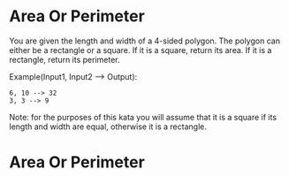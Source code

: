 # Area Or Perimeter

You are given the length and width of a 4-sided polygon. The polygon can either be a rectangle or a square.
If it is a square, return its area. If it is a rectangle, return its perimeter.

Example(Input1, Input2 --> Output):

```
6, 10 --> 32
3, 3 --> 9
```

Note: for the purposes of this kata you will assume that it is a square if its length and width are equal, otherwise it is a rectangle.
# Area Or Perimeter
